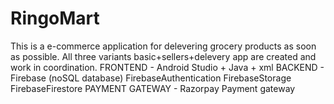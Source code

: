 # RingoMart
This is a e-commerce application for delevering grocery products as soon as possible. 
All three variants basic+sellers+delevery app are created and work in coordination.
FRONTEND -
    Android Studio + Java + xml
BACKEND -
    Firebase (noSQL database)
    FirebaseAuthentication
    FirebaseStorage
    FirebaseFirestore
PAYMENT GATEWAY -
    Razorpay Payment gateway
